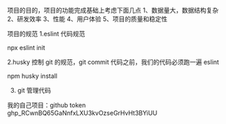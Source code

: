 项目的目的，项目的功能完成基础上考虑下面几点
1、数据量大，数据结构复杂
2、研发效率
3、性能
4、用户体验
5、项目的质量和稳定性

项目的规范
1.eslint 代码规范

npx eslint init

2.husky 控制 git 的规范，git commit 代码之前，我们的代码必须跑一遍 eslint

npm husky install

3. git 管理代码

我的自己项目：github token
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
